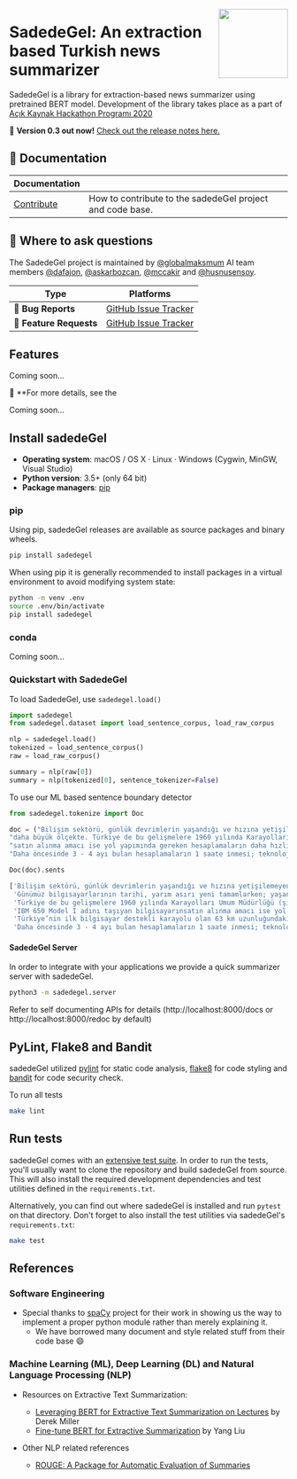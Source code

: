 <a href="http://sadedegel.ai"><img src="https://avatars0.githubusercontent.com/u/2204565?s=280&v=4" width="125" height="125" align="right" /></a>

# SadedeGel: An extraction based Turkish news summarizer

SadedeGel is a library for extraction-based news summarizer using pretrained BERT model.
Development of the library takes place as a part of [Açık Kaynak Hackathon Programı 2020](https://www.acikhack.com/)

💫 **Version 0.3 out now!**
[Check out the release notes here.](https://github.com/GlobalMaksimum/sadedegel/releases)


## 📖 Documentation

| Documentation   |                                                                |
| --------------- | -------------------------------------------------------------- |
| [Contribute]    | How to contribute to the sadedeGel project and code base.          |

[contribute]: https://github.com/GlobalMaksimum/sadedegel/blob/master/CONTRIBUTING.md

## 💬 Where to ask questions

The SadedeGel project is maintained by [@globalmaksmum](https://github.com/GlobalMaksimum) AI team members
[@dafajon](https://github.com/dafajon),
[@askarbozcan](https://github.com/askarbozcan),
[@mccakir](https://github.com/mccakir) and 
[@husnusensoy](https://github.com/husnusensoy). 

| Type                     | Platforms                                              |
| ------------------------ | ------------------------------------------------------ |
| 🚨 **Bug Reports**       | [GitHub Issue Tracker]                                 |
| 🎁 **Feature Requests**  | [GitHub Issue Tracker]                                 |

[github issue tracker]: https://github.com/GlobalMaksimum/sadedegel/issues

## Features

Coming soon...

📖 **For more details, see the

Coming soon...

## Install sadedeGel

- **Operating system**: macOS / OS X · Linux · Windows (Cygwin, MinGW, Visual
  Studio)
- **Python version**: 3.5+ (only 64 bit)
- **Package managers**: [pip] 

[pip]: https://pypi.org/project/sadedegel/

### pip

Using pip, sadedeGel releases are available as source packages and binary wheels.

```bash
pip install sadedegel
```

When using pip it is generally recommended to install packages in a virtual
environment to avoid modifying system state:

```bash
python -m venv .env
source .env/bin/activate
pip install sadedegel
```

### conda

Coming soon...


### Quickstart with SadedeGel

To load SadedeGel, use `sadedegel.load()`

```python
import sadedegel
from sadedegel.dataset import load_sentence_corpus, load_raw_corpus

nlp = sadedegel.load()
tokenized = load_sentence_corpus()
raw = load_raw_corpus()

summary = nlp(raw[0])
summary = nlp(tokenized[0], sentence_tokenizer=False)
```

To use our ML based sentence boundary detector

```python
from sadedegel.tokenize import Doc

doc = ("Bilişim sektörü, günlük devrimlerin yaşandığı ve hızına yetişilemeyen dev bir alan haline geleli uzun bir zaman olmadı. Günümüz bilgisayarlarının tarihi, yarım asırı yeni tamamlarken; yaşanan gelişmeler çok"
"daha büyük ölçekte. Türkiye de bu gelişmelere 1960 yılında Karayolları Umum Müdürlüğü (şimdiki Karayolları Genel Müdürlüğü) için IBM’den satın aldığı ilk bilgisayarıyla dahil oldu. IBM 650 Model I adını taşıyan bilgisayarın"
"satın alınma amacı ise yol yapımında gereken hesaplamaların daha hızlı yapılmasıydı. Türkiye’nin ilk bilgisayar destekli karayolu olan 63 km uzunluğundaki Polatlı - Sivrihisar yolu için yapılan hesaplamalar IBM 650 ile 1 saatte yapıldı. "
"Daha öncesinde 3 - 4 ayı bulan hesaplamaların 1 saate inmesi; teknolojinin, ekonomik ve toplumsal dönüşüme büyük etkide bulunacağının habercisiydi.")

Doc(doc).sents
```
```python
['Bilişim sektörü, günlük devrimlerin yaşandığı ve hızına yetişilemeyen dev bir alan haline geleli uzun bir zaman olmadı.',
 'Günümüz bilgisayarlarının tarihi, yarım asırı yeni tamamlarken; yaşanan gelişmeler çokdaha büyük ölçekte.',
 'Türkiye de bu gelişmelere 1960 yılında Karayolları Umum Müdürlüğü (şimdiki Karayolları Genel Müdürlüğü) için IBM’den satın aldığı ilk bilgisayarıyla dahil oldu.',
 'IBM 650 Model I adını taşıyan bilgisayarınsatın alınma amacı ise yol yapımında gereken hesaplamaların daha hızlı yapılmasıydı.',
 'Türkiye’nin ilk bilgisayar destekli karayolu olan 63 km uzunluğundaki Polatlı - Sivrihisar yolu için yapılan hesaplamalar IBM 650 ile 1 saatte yapıldı.',
 'Daha öncesinde 3 - 4 ayı bulan hesaplamaların 1 saate inmesi; teknolojinin, ekonomik ve toplumsal dönüşüme büyük etkide bulunacağının habercisiydi.']
```

#### SadedeGel Server
In order to integrate with your applications we provide a quick summarizer server with sadedeGel.

```bash
python3 -m sadedegel.server 
```

Refer to self documenting APIs for details (http://localhost:8000/docs or http://localhost:8000/redoc by default)

## PyLint, Flake8 and Bandit
sadedeGel utilized [pylint](https://www.pylint.org/) for static code analysis, 
[flake8](https://flake8.pycqa.org/en/latest) for code styling and [bandit](https://pypi.org/project/bandit) 
for code security check.

To run all tests

```bash
make lint
```

## Run tests

sadedeGel comes with an [extensive test suite](sadedegel/tests). In order to run the
tests, you'll usually want to clone the repository and build sadedeGel from source.
This will also install the required development dependencies and test utilities
defined in the `requirements.txt`.

Alternatively, you can find out where sadedeGel is installed and run `pytest` on
that directory. Don't forget to also install the test utilities via sadedeGel's
`requirements.txt`:

```bash
make test
```

## References
### Software Engineering
* Special thanks to [spaCy](https://github.com/explosion/spaCy) project for their work in showing us the way to implement a proper python module rather than merely explaining it.
    * We have borrowed many document and style related stuff from their code base :smile:
    
### Machine Learning (ML), Deep Learning (DL) and Natural Language Processing (NLP)
* Resources on Extractive Text Summarization:

    * [Leveraging BERT for Extractive Text Summarization on Lectures](https://arxiv.org/abs/1906.04165)  by Derek Miller
    * [Fine-tune BERT for Extractive Summarization](https://arxiv.org/pdf/1903.10318.pdf) by Yang Liu

* Other NLP related references

    * [ROUGE: A Package for Automatic Evaluation of Summaries](https://www.aclweb.org/anthology/W04-1013.pdf)
